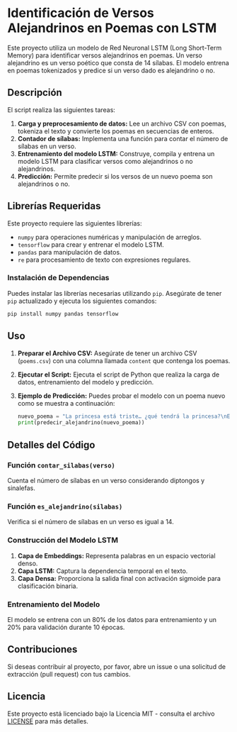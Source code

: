 # Identificación de Versos Alejandrinos en Poemas con LSTM

Este proyecto utiliza un modelo de Red Neuronal LSTM (Long Short-Term Memory) para identificar versos alejandrinos en poemas. Un verso alejandrino es un verso poético que consta de 14 sílabas. El modelo entrena en poemas tokenizados y predice si un verso dado es alejandrino o no.

## Descripción

El script realiza las siguientes tareas:

1. **Carga y preprocesamiento de datos:** Lee un archivo CSV con poemas, tokeniza el texto y convierte los poemas en secuencias de enteros.
2. **Contador de sílabas:** Implementa una función para contar el número de sílabas en un verso.
3. **Entrenamiento del modelo LSTM:** Construye, compila y entrena un modelo LSTM para clasificar versos como alejandrinos o no alejandrinos.
4. **Predicción:** Permite predecir si los versos de un nuevo poema son alejandrinos o no.

## Librerías Requeridas

Este proyecto requiere las siguientes librerías:

- `numpy` para operaciones numéricas y manipulación de arreglos.
- `tensorflow` para crear y entrenar el modelo LSTM.
- `pandas` para manipulación de datos.
- `re` para procesamiento de texto con expresiones regulares.

### Instalación de Dependencias

Puedes instalar las librerías necesarias utilizando `pip`. Asegúrate de tener `pip` actualizado y ejecuta los siguientes comandos:

```bash
pip install numpy pandas tensorflow
```

## Uso

1. **Preparar el Archivo CSV:** Asegúrate de tener un archivo CSV (`poems.csv`) con una columna llamada `content` que contenga los poemas.

2. **Ejecutar el Script:** Ejecuta el script de Python que realiza la carga de datos, entrenamiento del modelo y predicción.

3. **Ejemplo de Predicción:** Puedes probar el modelo con un poema nuevo como se muestra a continuación:

    ```python
    nuevo_poema = "La princesa está triste… ¿qué tendrá la princesa?\nEl viento de la noche gira en el cielo y canta"
    print(predecir_alejandrino(nuevo_poema))
    ```

## Detalles del Código

### Función `contar_silabas(verso)`

Cuenta el número de sílabas en un verso considerando diptongos y sinalefas.

### Función `es_alejandrino(silabas)`

Verifica si el número de sílabas en un verso es igual a 14.

### Construcción del Modelo LSTM

1. **Capa de Embeddings:** Representa palabras en un espacio vectorial denso.
2. **Capa LSTM:** Captura la dependencia temporal en el texto.
3. **Capa Densa:** Proporciona la salida final con activación sigmoide para clasificación binaria.

### Entrenamiento del Modelo

El modelo se entrena con un 80% de los datos para entrenamiento y un 20% para validación durante 10 épocas.

## Contribuciones

Si deseas contribuir al proyecto, por favor, abre un issue o una solicitud de extracción (pull request) con tus cambios.

## Licencia

Este proyecto está licenciado bajo la Licencia MIT - consulta el archivo [LICENSE](LICENSE) para más detalles.